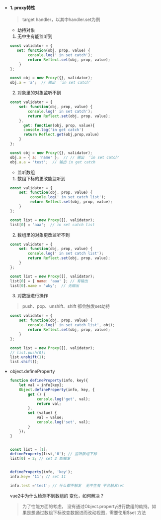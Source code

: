 - #### 1. proxy特性

  > target handler，以其中handler.set为例

  - 劫持对象
   1. 无中生有能监听到
  ```javascript
  const validator = {
     set: function(obj, prop, value) {
          console.log(' in set catch');
          return Reflect.set(obj, prop, value);
      }
  };
  
  const obj = new Proxy({}, validator);
  obj.a = 'a';  // 输出  ’in set catch‘
  ```
  2. 对象里的对象监听不到
  ```javascript
  const validator = {
      set: function(obj, prop, value) {
          console.log(' in set catch');
          return Reflect.set(obj, prop, value);
      },
    	get: function(obj, prop, value){
        console.log('in get catch')
        return Reflect.get(obj,prop,value)
      }
  };
  
  const obj = new Proxy({}, validator);
  obj.a = { a: 'name' };  // // 输出  ’in set catch‘
  obj.a.a = 'test';  // 输出 in get catch
  ```

  - 监听数组
  1. 数组下标的更改能监听到
  ```javascript
  const validator = {
      set: function(obj, prop, value) {
           console.log(' in set catch list');
           return Reflect.set(obj, prop, value);
      }
  };
  
  const list = new Proxy([], validator);
  list[0] = 'aaa';  // in set catch list
  ```

  2. 数组里的对象更改监听不到

  ```javascript
  const validator = {
      set: function(obj, prop, value) {
          console.log(' in set catch list');
          return Reflect.set(obj, prop, value);
      }
  };
  
  const list = new Proxy([], validator);
  list[0] = { name: 'aaa' }; // 有输出
  list[0].name = 'wky';  // 无输出
  ```

  3. 对数据进行操作

  > push、pop、unshift、shift 都会触发set劫持

  ```javascript
  const validator = {
      set: function(obj, prop, value) {
          console.log(' in set catch list', obj);
          return Reflect.set(obj, prop, value);
      }
  };
  
  const list = new Proxy([], validator);
  // list.push(0);
  list.unshift(1);
  list.shift();
  ```

- object.defineProperty

  ```javascript
  function defineProperty(info, key){
      let val = info[key];
      Object.defineProperty(info, key, {
          get () {
              console.log('get', val);
              return val;
          },
          set (value) {
              val = value;
              console.log('set', val);
          }
      });
  }
  
  
  const list = [1];
  defineProperty(list,'0'); // 监听数组下标
  list[0] = 2; // set 2 能触发
  
  
  defineProperty(info, 'key');
  info.key= '11'; // set 11
  
  info.test ='test'; // 什么都不触发  无中生有 不会触发set 
  ```

  vue2中为什么检测不到数组的 变化，如何解决？

  > 为了性能方面的考虑， 没有通过Object.property进行数组的劫持。如果是想通过数组下标改变数据进而改动视图，需要使用$set 方法

  